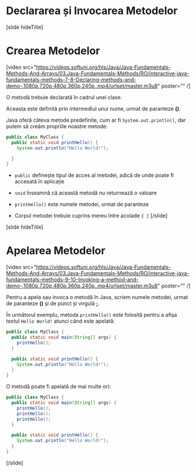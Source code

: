 # Declararea și Invocarea Metodelor

[slide hideTitle]
# Crearea Metodelor

[video src="https://videos.softuni.org/hls/Java/Java-Fundamentals-Methods-And-Arrays/03.Java-Fundamentals-Methods/RO/interactive-java-fundamentals-methods-7-8-Declaring-methods-and-demo-,1080p,720p,480p,360p,240p,.mp4/urlset/master.m3u8" poster="" /]

O metodă trebuie declarată în cadrul unei clase.

Aceasta este definită prin intermediul unui nume, urmat de paranteze **()**.

Java oferă câteva metode predefinite, cum ar fi `System.out.println()`, dar putem să creăm propriile noastre metode:

```Java
public class MyClass {
  public static void printHello() {
    System.out.println("Hello World!");

  }
}
```

* `public` definește tipul de acces al metodei, adică de unde poate fi accesată în aplicație

* `void` înseamnă că această metodă nu returnează o valoare

* `printHello()` este numele metodei, urmat de paranteze

* Corpul metodei trebuie cuprins mereu între acolade `{ }`
[/slide]

[slide hideTitle]

# Apelarea Metodelor
[video src="https://videos.softuni.org/hls/Java/Java-Fundamentals-Methods-And-Arrays/03.Java-Fundamentals-Methods/RO/interactive-java-fundamentals-methods-9-10-Invoking-a-method-and-demo-,1080p,720p,480p,360p,240p,.mp4/urlset/master.m3u8" poster="" /]

Pentru a apela sau invoca o metodă în Java, scriem numele metodei, urmat de paranteze **()** și de punct și virgulă **;**.

În următorul exemplu, metoda `printHello()` este folosită pentru a afișa textul `Hello World!` atunci când este apelată:

```java live no-template
public class MyClass {
  public static void main(String[] args) {
    printHello();
  }

  public static void printHello() {
    System.out.println("Hello World!");
  }
}
```

O metodă poate fi apelată de mai multe ori:

```java live no-template
public class MyClass {
  public static void main(String[] args) {
    printHello();
    printHello();
    printHello();
  }

  public static void printHello() {
    System.out.println("Hello World!");
  }
}
```
[/slide]
